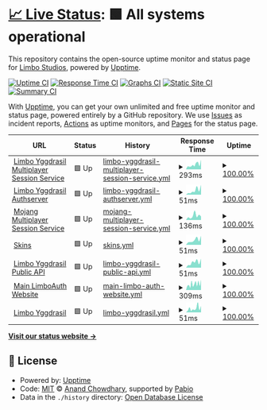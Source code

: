 # [📈 Live Status](https://status.lsmp.tech): <!--live status--> **🟩 All systems operational**

This repository contains the open-source uptime monitor and status page for [Limbo Studios](https://status.lsmp.tech), powered by [Upptime](https://github.com/upptime/upptime).

[![Uptime CI](https://github.com/Limbo-Studios/limbo-status-page/workflows/Uptime%20CI/badge.svg)](https://github.com/Limbo-Studios/limbo-status-page/actions?query=workflow%3A%22Uptime+CI%22)
[![Response Time CI](https://github.com/Limbo-Studios/limbo-status-page/workflows/Response%20Time%20CI/badge.svg)](https://github.com/Limbo-Studios/limbo-status-page/actions?query=workflow%3A%22Response+Time+CI%22)
[![Graphs CI](https://github.com/Limbo-Studios/limbo-status-page/workflows/Graphs%20CI/badge.svg)](https://github.com/Limbo-Studios/limbo-status-page/actions?query=workflow%3A%22Graphs+CI%22)
[![Static Site CI](https://github.com/Limbo-Studios/limbo-status-page/workflows/Static%20Site%20CI/badge.svg)](https://github.com/Limbo-Studios/limbo-status-page/actions?query=workflow%3A%22Static+Site+CI%22)
[![Summary CI](https://github.com/Limbo-Studios/limbo-status-page/workflows/Summary%20CI/badge.svg)](https://github.com/Limbo-Studios/limbo-status-page/actions?query=workflow%3A%22Summary+CI%22)

With [Upptime](https://upptime.js.org), you can get your own unlimited and free uptime monitor and status page, powered entirely by a GitHub repository. We use [Issues](https://github.com/Limbo-Studios/limbo-status-page/issues) as incident reports, [Actions](https://github.com/Limbo-Studios/limbo-status-page/actions) as uptime monitors, and [Pages](https://status.lsmp.tech) for the status page.

<!--start: status pages-->
<!-- This summary is generated by Upptime (https://github.com/upptime/upptime) -->
<!-- Do not edit this manually, your changes will be overwritten -->
<!-- prettier-ignore -->
| URL | Status | History | Response Time | Uptime |
| --- | ------ | ------- | ------------- | ------ |
| <img alt="" src="https://icons.duckduckgo.com/ip3/minecraft.everland.lsmp.tech.ico" height="13"> [Limbo Yggdrasil Multiplayer Session Service](https://minecraft.everland.lsmp.tech) | 🟩 Up | [limbo-yggdrasil-multiplayer-session-service.yml](https://github.com/Limbo-Studios/everland-status-page/commits/HEAD/history/limbo-yggdrasil-multiplayer-session-service.yml) | <details><summary><img alt="Response time graph" src="./graphs/limbo-yggdrasil-multiplayer-session-service/response-time-week.png" height="20"> 293ms</summary><br><a href="https://status.lsmp.tech/history/limbo-yggdrasil-multiplayer-session-service"><img alt="Response time 224" src="https://img.shields.io/endpoint?url=https%3A%2F%2Fraw.githubusercontent.com%2FLimbo-Studios%2Feverland-status-page%2FHEAD%2Fapi%2Flimbo-yggdrasil-multiplayer-session-service%2Fresponse-time.json"></a><br><a href="https://status.lsmp.tech/history/limbo-yggdrasil-multiplayer-session-service"><img alt="24-hour response time 202" src="https://img.shields.io/endpoint?url=https%3A%2F%2Fraw.githubusercontent.com%2FLimbo-Studios%2Feverland-status-page%2FHEAD%2Fapi%2Flimbo-yggdrasil-multiplayer-session-service%2Fresponse-time-day.json"></a><br><a href="https://status.lsmp.tech/history/limbo-yggdrasil-multiplayer-session-service"><img alt="7-day response time 293" src="https://img.shields.io/endpoint?url=https%3A%2F%2Fraw.githubusercontent.com%2FLimbo-Studios%2Feverland-status-page%2FHEAD%2Fapi%2Flimbo-yggdrasil-multiplayer-session-service%2Fresponse-time-week.json"></a><br><a href="https://status.lsmp.tech/history/limbo-yggdrasil-multiplayer-session-service"><img alt="30-day response time 250" src="https://img.shields.io/endpoint?url=https%3A%2F%2Fraw.githubusercontent.com%2FLimbo-Studios%2Feverland-status-page%2FHEAD%2Fapi%2Flimbo-yggdrasil-multiplayer-session-service%2Fresponse-time-month.json"></a><br><a href="https://status.lsmp.tech/history/limbo-yggdrasil-multiplayer-session-service"><img alt="1-year response time 224" src="https://img.shields.io/endpoint?url=https%3A%2F%2Fraw.githubusercontent.com%2FLimbo-Studios%2Feverland-status-page%2FHEAD%2Fapi%2Flimbo-yggdrasil-multiplayer-session-service%2Fresponse-time-year.json"></a></details> | <details><summary><a href="https://status.lsmp.tech/history/limbo-yggdrasil-multiplayer-session-service">100.00%</a></summary><a href="https://status.lsmp.tech/history/limbo-yggdrasil-multiplayer-session-service"><img alt="All-time uptime 99.90%" src="https://img.shields.io/endpoint?url=https%3A%2F%2Fraw.githubusercontent.com%2FLimbo-Studios%2Feverland-status-page%2FHEAD%2Fapi%2Flimbo-yggdrasil-multiplayer-session-service%2Fuptime.json"></a><br><a href="https://status.lsmp.tech/history/limbo-yggdrasil-multiplayer-session-service"><img alt="24-hour uptime 100.00%" src="https://img.shields.io/endpoint?url=https%3A%2F%2Fraw.githubusercontent.com%2FLimbo-Studios%2Feverland-status-page%2FHEAD%2Fapi%2Flimbo-yggdrasil-multiplayer-session-service%2Fuptime-day.json"></a><br><a href="https://status.lsmp.tech/history/limbo-yggdrasil-multiplayer-session-service"><img alt="7-day uptime 100.00%" src="https://img.shields.io/endpoint?url=https%3A%2F%2Fraw.githubusercontent.com%2FLimbo-Studios%2Feverland-status-page%2FHEAD%2Fapi%2Flimbo-yggdrasil-multiplayer-session-service%2Fuptime-week.json"></a><br><a href="https://status.lsmp.tech/history/limbo-yggdrasil-multiplayer-session-service"><img alt="30-day uptime 100.00%" src="https://img.shields.io/endpoint?url=https%3A%2F%2Fraw.githubusercontent.com%2FLimbo-Studios%2Feverland-status-page%2FHEAD%2Fapi%2Flimbo-yggdrasil-multiplayer-session-service%2Fuptime-month.json"></a><br><a href="https://status.lsmp.tech/history/limbo-yggdrasil-multiplayer-session-service"><img alt="1-year uptime 99.90%" src="https://img.shields.io/endpoint?url=https%3A%2F%2Fraw.githubusercontent.com%2FLimbo-Studios%2Feverland-status-page%2FHEAD%2Fapi%2Flimbo-yggdrasil-multiplayer-session-service%2Fuptime-year.json"></a></details>
| <img alt="" src="https://icons.duckduckgo.com/ip3/minecraft.everland.lsmp.tech.ico" height="13"> [Limbo Yggdrasil Authserver](https://minecraft.everland.lsmp.tech) | 🟩 Up | [limbo-yggdrasil-authserver.yml](https://github.com/Limbo-Studios/everland-status-page/commits/HEAD/history/limbo-yggdrasil-authserver.yml) | <details><summary><img alt="Response time graph" src="./graphs/limbo-yggdrasil-authserver/response-time-week.png" height="20"> 51ms</summary><br><a href="https://status.lsmp.tech/history/limbo-yggdrasil-authserver"><img alt="Response time 53" src="https://img.shields.io/endpoint?url=https%3A%2F%2Fraw.githubusercontent.com%2FLimbo-Studios%2Feverland-status-page%2FHEAD%2Fapi%2Flimbo-yggdrasil-authserver%2Fresponse-time.json"></a><br><a href="https://status.lsmp.tech/history/limbo-yggdrasil-authserver"><img alt="24-hour response time 54" src="https://img.shields.io/endpoint?url=https%3A%2F%2Fraw.githubusercontent.com%2FLimbo-Studios%2Feverland-status-page%2FHEAD%2Fapi%2Flimbo-yggdrasil-authserver%2Fresponse-time-day.json"></a><br><a href="https://status.lsmp.tech/history/limbo-yggdrasil-authserver"><img alt="7-day response time 51" src="https://img.shields.io/endpoint?url=https%3A%2F%2Fraw.githubusercontent.com%2FLimbo-Studios%2Feverland-status-page%2FHEAD%2Fapi%2Flimbo-yggdrasil-authserver%2Fresponse-time-week.json"></a><br><a href="https://status.lsmp.tech/history/limbo-yggdrasil-authserver"><img alt="30-day response time 52" src="https://img.shields.io/endpoint?url=https%3A%2F%2Fraw.githubusercontent.com%2FLimbo-Studios%2Feverland-status-page%2FHEAD%2Fapi%2Flimbo-yggdrasil-authserver%2Fresponse-time-month.json"></a><br><a href="https://status.lsmp.tech/history/limbo-yggdrasil-authserver"><img alt="1-year response time 53" src="https://img.shields.io/endpoint?url=https%3A%2F%2Fraw.githubusercontent.com%2FLimbo-Studios%2Feverland-status-page%2FHEAD%2Fapi%2Flimbo-yggdrasil-authserver%2Fresponse-time-year.json"></a></details> | <details><summary><a href="https://status.lsmp.tech/history/limbo-yggdrasil-authserver">100.00%</a></summary><a href="https://status.lsmp.tech/history/limbo-yggdrasil-authserver"><img alt="All-time uptime 99.90%" src="https://img.shields.io/endpoint?url=https%3A%2F%2Fraw.githubusercontent.com%2FLimbo-Studios%2Feverland-status-page%2FHEAD%2Fapi%2Flimbo-yggdrasil-authserver%2Fuptime.json"></a><br><a href="https://status.lsmp.tech/history/limbo-yggdrasil-authserver"><img alt="24-hour uptime 100.00%" src="https://img.shields.io/endpoint?url=https%3A%2F%2Fraw.githubusercontent.com%2FLimbo-Studios%2Feverland-status-page%2FHEAD%2Fapi%2Flimbo-yggdrasil-authserver%2Fuptime-day.json"></a><br><a href="https://status.lsmp.tech/history/limbo-yggdrasil-authserver"><img alt="7-day uptime 100.00%" src="https://img.shields.io/endpoint?url=https%3A%2F%2Fraw.githubusercontent.com%2FLimbo-Studios%2Feverland-status-page%2FHEAD%2Fapi%2Flimbo-yggdrasil-authserver%2Fuptime-week.json"></a><br><a href="https://status.lsmp.tech/history/limbo-yggdrasil-authserver"><img alt="30-day uptime 100.00%" src="https://img.shields.io/endpoint?url=https%3A%2F%2Fraw.githubusercontent.com%2FLimbo-Studios%2Feverland-status-page%2FHEAD%2Fapi%2Flimbo-yggdrasil-authserver%2Fuptime-month.json"></a><br><a href="https://status.lsmp.tech/history/limbo-yggdrasil-authserver"><img alt="1-year uptime 99.90%" src="https://img.shields.io/endpoint?url=https%3A%2F%2Fraw.githubusercontent.com%2FLimbo-Studios%2Feverland-status-page%2FHEAD%2Fapi%2Flimbo-yggdrasil-authserver%2Fuptime-year.json"></a></details>
| <img alt="" src="https://icons.duckduckgo.com/ip3/session.minecraft.net.ico" height="13"> [Mojang Multiplayer Session Service](http://session.minecraft.net) | 🟩 Up | [mojang-multiplayer-session-service.yml](https://github.com/Limbo-Studios/everland-status-page/commits/HEAD/history/mojang-multiplayer-session-service.yml) | <details><summary><img alt="Response time graph" src="./graphs/mojang-multiplayer-session-service/response-time-week.png" height="20"> 136ms</summary><br><a href="https://status.lsmp.tech/history/mojang-multiplayer-session-service"><img alt="Response time 131" src="https://img.shields.io/endpoint?url=https%3A%2F%2Fraw.githubusercontent.com%2FLimbo-Studios%2Feverland-status-page%2FHEAD%2Fapi%2Fmojang-multiplayer-session-service%2Fresponse-time.json"></a><br><a href="https://status.lsmp.tech/history/mojang-multiplayer-session-service"><img alt="24-hour response time 141" src="https://img.shields.io/endpoint?url=https%3A%2F%2Fraw.githubusercontent.com%2FLimbo-Studios%2Feverland-status-page%2FHEAD%2Fapi%2Fmojang-multiplayer-session-service%2Fresponse-time-day.json"></a><br><a href="https://status.lsmp.tech/history/mojang-multiplayer-session-service"><img alt="7-day response time 136" src="https://img.shields.io/endpoint?url=https%3A%2F%2Fraw.githubusercontent.com%2FLimbo-Studios%2Feverland-status-page%2FHEAD%2Fapi%2Fmojang-multiplayer-session-service%2Fresponse-time-week.json"></a><br><a href="https://status.lsmp.tech/history/mojang-multiplayer-session-service"><img alt="30-day response time 126" src="https://img.shields.io/endpoint?url=https%3A%2F%2Fraw.githubusercontent.com%2FLimbo-Studios%2Feverland-status-page%2FHEAD%2Fapi%2Fmojang-multiplayer-session-service%2Fresponse-time-month.json"></a><br><a href="https://status.lsmp.tech/history/mojang-multiplayer-session-service"><img alt="1-year response time 131" src="https://img.shields.io/endpoint?url=https%3A%2F%2Fraw.githubusercontent.com%2FLimbo-Studios%2Feverland-status-page%2FHEAD%2Fapi%2Fmojang-multiplayer-session-service%2Fresponse-time-year.json"></a></details> | <details><summary><a href="https://status.lsmp.tech/history/mojang-multiplayer-session-service">100.00%</a></summary><a href="https://status.lsmp.tech/history/mojang-multiplayer-session-service"><img alt="All-time uptime 100.00%" src="https://img.shields.io/endpoint?url=https%3A%2F%2Fraw.githubusercontent.com%2FLimbo-Studios%2Feverland-status-page%2FHEAD%2Fapi%2Fmojang-multiplayer-session-service%2Fuptime.json"></a><br><a href="https://status.lsmp.tech/history/mojang-multiplayer-session-service"><img alt="24-hour uptime 100.00%" src="https://img.shields.io/endpoint?url=https%3A%2F%2Fraw.githubusercontent.com%2FLimbo-Studios%2Feverland-status-page%2FHEAD%2Fapi%2Fmojang-multiplayer-session-service%2Fuptime-day.json"></a><br><a href="https://status.lsmp.tech/history/mojang-multiplayer-session-service"><img alt="7-day uptime 100.00%" src="https://img.shields.io/endpoint?url=https%3A%2F%2Fraw.githubusercontent.com%2FLimbo-Studios%2Feverland-status-page%2FHEAD%2Fapi%2Fmojang-multiplayer-session-service%2Fuptime-week.json"></a><br><a href="https://status.lsmp.tech/history/mojang-multiplayer-session-service"><img alt="30-day uptime 100.00%" src="https://img.shields.io/endpoint?url=https%3A%2F%2Fraw.githubusercontent.com%2FLimbo-Studios%2Feverland-status-page%2FHEAD%2Fapi%2Fmojang-multiplayer-session-service%2Fuptime-month.json"></a><br><a href="https://status.lsmp.tech/history/mojang-multiplayer-session-service"><img alt="1-year uptime 100.00%" src="https://img.shields.io/endpoint?url=https%3A%2F%2Fraw.githubusercontent.com%2FLimbo-Studios%2Feverland-status-page%2FHEAD%2Fapi%2Fmojang-multiplayer-session-service%2Fuptime-year.json"></a></details>
| <img alt="" src="https://icons.duckduckgo.com/ip3/minecraft.everland.lsmp.tech.ico" height="13"> [Skins](https://minecraft.everland.lsmp.tech) | 🟩 Up | [skins.yml](https://github.com/Limbo-Studios/everland-status-page/commits/HEAD/history/skins.yml) | <details><summary><img alt="Response time graph" src="./graphs/skins/response-time-week.png" height="20"> 51ms</summary><br><a href="https://status.lsmp.tech/history/skins"><img alt="Response time 52" src="https://img.shields.io/endpoint?url=https%3A%2F%2Fraw.githubusercontent.com%2FLimbo-Studios%2Feverland-status-page%2FHEAD%2Fapi%2Fskins%2Fresponse-time.json"></a><br><a href="https://status.lsmp.tech/history/skins"><img alt="24-hour response time 54" src="https://img.shields.io/endpoint?url=https%3A%2F%2Fraw.githubusercontent.com%2FLimbo-Studios%2Feverland-status-page%2FHEAD%2Fapi%2Fskins%2Fresponse-time-day.json"></a><br><a href="https://status.lsmp.tech/history/skins"><img alt="7-day response time 51" src="https://img.shields.io/endpoint?url=https%3A%2F%2Fraw.githubusercontent.com%2FLimbo-Studios%2Feverland-status-page%2FHEAD%2Fapi%2Fskins%2Fresponse-time-week.json"></a><br><a href="https://status.lsmp.tech/history/skins"><img alt="30-day response time 52" src="https://img.shields.io/endpoint?url=https%3A%2F%2Fraw.githubusercontent.com%2FLimbo-Studios%2Feverland-status-page%2FHEAD%2Fapi%2Fskins%2Fresponse-time-month.json"></a><br><a href="https://status.lsmp.tech/history/skins"><img alt="1-year response time 52" src="https://img.shields.io/endpoint?url=https%3A%2F%2Fraw.githubusercontent.com%2FLimbo-Studios%2Feverland-status-page%2FHEAD%2Fapi%2Fskins%2Fresponse-time-year.json"></a></details> | <details><summary><a href="https://status.lsmp.tech/history/skins">100.00%</a></summary><a href="https://status.lsmp.tech/history/skins"><img alt="All-time uptime 99.90%" src="https://img.shields.io/endpoint?url=https%3A%2F%2Fraw.githubusercontent.com%2FLimbo-Studios%2Feverland-status-page%2FHEAD%2Fapi%2Fskins%2Fuptime.json"></a><br><a href="https://status.lsmp.tech/history/skins"><img alt="24-hour uptime 100.00%" src="https://img.shields.io/endpoint?url=https%3A%2F%2Fraw.githubusercontent.com%2FLimbo-Studios%2Feverland-status-page%2FHEAD%2Fapi%2Fskins%2Fuptime-day.json"></a><br><a href="https://status.lsmp.tech/history/skins"><img alt="7-day uptime 100.00%" src="https://img.shields.io/endpoint?url=https%3A%2F%2Fraw.githubusercontent.com%2FLimbo-Studios%2Feverland-status-page%2FHEAD%2Fapi%2Fskins%2Fuptime-week.json"></a><br><a href="https://status.lsmp.tech/history/skins"><img alt="30-day uptime 100.00%" src="https://img.shields.io/endpoint?url=https%3A%2F%2Fraw.githubusercontent.com%2FLimbo-Studios%2Feverland-status-page%2FHEAD%2Fapi%2Fskins%2Fuptime-month.json"></a><br><a href="https://status.lsmp.tech/history/skins"><img alt="1-year uptime 99.90%" src="https://img.shields.io/endpoint?url=https%3A%2F%2Fraw.githubusercontent.com%2FLimbo-Studios%2Feverland-status-page%2FHEAD%2Fapi%2Fskins%2Fuptime-year.json"></a></details>
| <img alt="" src="https://icons.duckduckgo.com/ip3/minecraft.everland.lsmp.tech.ico" height="13"> [Limbo Yggdrasil Public API](https://minecraft.everland.lsmp.tech/authlib-injector) | 🟩 Up | [limbo-yggdrasil-public-api.yml](https://github.com/Limbo-Studios/everland-status-page/commits/HEAD/history/limbo-yggdrasil-public-api.yml) | <details><summary><img alt="Response time graph" src="./graphs/limbo-yggdrasil-public-api/response-time-week.png" height="20"> 51ms</summary><br><a href="https://status.lsmp.tech/history/limbo-yggdrasil-public-api"><img alt="Response time 52" src="https://img.shields.io/endpoint?url=https%3A%2F%2Fraw.githubusercontent.com%2FLimbo-Studios%2Feverland-status-page%2FHEAD%2Fapi%2Flimbo-yggdrasil-public-api%2Fresponse-time.json"></a><br><a href="https://status.lsmp.tech/history/limbo-yggdrasil-public-api"><img alt="24-hour response time 54" src="https://img.shields.io/endpoint?url=https%3A%2F%2Fraw.githubusercontent.com%2FLimbo-Studios%2Feverland-status-page%2FHEAD%2Fapi%2Flimbo-yggdrasil-public-api%2Fresponse-time-day.json"></a><br><a href="https://status.lsmp.tech/history/limbo-yggdrasil-public-api"><img alt="7-day response time 51" src="https://img.shields.io/endpoint?url=https%3A%2F%2Fraw.githubusercontent.com%2FLimbo-Studios%2Feverland-status-page%2FHEAD%2Fapi%2Flimbo-yggdrasil-public-api%2Fresponse-time-week.json"></a><br><a href="https://status.lsmp.tech/history/limbo-yggdrasil-public-api"><img alt="30-day response time 52" src="https://img.shields.io/endpoint?url=https%3A%2F%2Fraw.githubusercontent.com%2FLimbo-Studios%2Feverland-status-page%2FHEAD%2Fapi%2Flimbo-yggdrasil-public-api%2Fresponse-time-month.json"></a><br><a href="https://status.lsmp.tech/history/limbo-yggdrasil-public-api"><img alt="1-year response time 52" src="https://img.shields.io/endpoint?url=https%3A%2F%2Fraw.githubusercontent.com%2FLimbo-Studios%2Feverland-status-page%2FHEAD%2Fapi%2Flimbo-yggdrasil-public-api%2Fresponse-time-year.json"></a></details> | <details><summary><a href="https://status.lsmp.tech/history/limbo-yggdrasil-public-api">100.00%</a></summary><a href="https://status.lsmp.tech/history/limbo-yggdrasil-public-api"><img alt="All-time uptime 99.90%" src="https://img.shields.io/endpoint?url=https%3A%2F%2Fraw.githubusercontent.com%2FLimbo-Studios%2Feverland-status-page%2FHEAD%2Fapi%2Flimbo-yggdrasil-public-api%2Fuptime.json"></a><br><a href="https://status.lsmp.tech/history/limbo-yggdrasil-public-api"><img alt="24-hour uptime 100.00%" src="https://img.shields.io/endpoint?url=https%3A%2F%2Fraw.githubusercontent.com%2FLimbo-Studios%2Feverland-status-page%2FHEAD%2Fapi%2Flimbo-yggdrasil-public-api%2Fuptime-day.json"></a><br><a href="https://status.lsmp.tech/history/limbo-yggdrasil-public-api"><img alt="7-day uptime 100.00%" src="https://img.shields.io/endpoint?url=https%3A%2F%2Fraw.githubusercontent.com%2FLimbo-Studios%2Feverland-status-page%2FHEAD%2Fapi%2Flimbo-yggdrasil-public-api%2Fuptime-week.json"></a><br><a href="https://status.lsmp.tech/history/limbo-yggdrasil-public-api"><img alt="30-day uptime 100.00%" src="https://img.shields.io/endpoint?url=https%3A%2F%2Fraw.githubusercontent.com%2FLimbo-Studios%2Feverland-status-page%2FHEAD%2Fapi%2Flimbo-yggdrasil-public-api%2Fuptime-month.json"></a><br><a href="https://status.lsmp.tech/history/limbo-yggdrasil-public-api"><img alt="1-year uptime 99.90%" src="https://img.shields.io/endpoint?url=https%3A%2F%2Fraw.githubusercontent.com%2FLimbo-Studios%2Feverland-status-page%2FHEAD%2Fapi%2Flimbo-yggdrasil-public-api%2Fuptime-year.json"></a></details>
| <img alt="" src="https://icons.duckduckgo.com/ip3/auth.everland.lsmp.tech.ico" height="13"> [Main LimboAuth Website](https://auth.everland.lsmp.tech/) | 🟩 Up | [main-limbo-auth-website.yml](https://github.com/Limbo-Studios/everland-status-page/commits/HEAD/history/main-limbo-auth-website.yml) | <details><summary><img alt="Response time graph" src="./graphs/main-limbo-auth-website/response-time-week.png" height="20"> 309ms</summary><br><a href="https://status.lsmp.tech/history/main-limbo-auth-website"><img alt="Response time 327" src="https://img.shields.io/endpoint?url=https%3A%2F%2Fraw.githubusercontent.com%2FLimbo-Studios%2Feverland-status-page%2FHEAD%2Fapi%2Fmain-limbo-auth-website%2Fresponse-time.json"></a><br><a href="https://status.lsmp.tech/history/main-limbo-auth-website"><img alt="24-hour response time 324" src="https://img.shields.io/endpoint?url=https%3A%2F%2Fraw.githubusercontent.com%2FLimbo-Studios%2Feverland-status-page%2FHEAD%2Fapi%2Fmain-limbo-auth-website%2Fresponse-time-day.json"></a><br><a href="https://status.lsmp.tech/history/main-limbo-auth-website"><img alt="7-day response time 309" src="https://img.shields.io/endpoint?url=https%3A%2F%2Fraw.githubusercontent.com%2FLimbo-Studios%2Feverland-status-page%2FHEAD%2Fapi%2Fmain-limbo-auth-website%2Fresponse-time-week.json"></a><br><a href="https://status.lsmp.tech/history/main-limbo-auth-website"><img alt="30-day response time 314" src="https://img.shields.io/endpoint?url=https%3A%2F%2Fraw.githubusercontent.com%2FLimbo-Studios%2Feverland-status-page%2FHEAD%2Fapi%2Fmain-limbo-auth-website%2Fresponse-time-month.json"></a><br><a href="https://status.lsmp.tech/history/main-limbo-auth-website"><img alt="1-year response time 327" src="https://img.shields.io/endpoint?url=https%3A%2F%2Fraw.githubusercontent.com%2FLimbo-Studios%2Feverland-status-page%2FHEAD%2Fapi%2Fmain-limbo-auth-website%2Fresponse-time-year.json"></a></details> | <details><summary><a href="https://status.lsmp.tech/history/main-limbo-auth-website">100.00%</a></summary><a href="https://status.lsmp.tech/history/main-limbo-auth-website"><img alt="All-time uptime 99.85%" src="https://img.shields.io/endpoint?url=https%3A%2F%2Fraw.githubusercontent.com%2FLimbo-Studios%2Feverland-status-page%2FHEAD%2Fapi%2Fmain-limbo-auth-website%2Fuptime.json"></a><br><a href="https://status.lsmp.tech/history/main-limbo-auth-website"><img alt="24-hour uptime 100.00%" src="https://img.shields.io/endpoint?url=https%3A%2F%2Fraw.githubusercontent.com%2FLimbo-Studios%2Feverland-status-page%2FHEAD%2Fapi%2Fmain-limbo-auth-website%2Fuptime-day.json"></a><br><a href="https://status.lsmp.tech/history/main-limbo-auth-website"><img alt="7-day uptime 100.00%" src="https://img.shields.io/endpoint?url=https%3A%2F%2Fraw.githubusercontent.com%2FLimbo-Studios%2Feverland-status-page%2FHEAD%2Fapi%2Fmain-limbo-auth-website%2Fuptime-week.json"></a><br><a href="https://status.lsmp.tech/history/main-limbo-auth-website"><img alt="30-day uptime 100.00%" src="https://img.shields.io/endpoint?url=https%3A%2F%2Fraw.githubusercontent.com%2FLimbo-Studios%2Feverland-status-page%2FHEAD%2Fapi%2Fmain-limbo-auth-website%2Fuptime-month.json"></a><br><a href="https://status.lsmp.tech/history/main-limbo-auth-website"><img alt="1-year uptime 99.85%" src="https://img.shields.io/endpoint?url=https%3A%2F%2Fraw.githubusercontent.com%2FLimbo-Studios%2Feverland-status-page%2FHEAD%2Fapi%2Fmain-limbo-auth-website%2Fuptime-year.json"></a></details>
| <img alt="" src="https://icons.duckduckgo.com/ip3/minecraft.everland.lsmp.tech.ico" height="13"> [Limbo Yggdrasil](https://minecraft.everland.lsmp.tech) | 🟩 Up | [limbo-yggdrasil.yml](https://github.com/Limbo-Studios/everland-status-page/commits/HEAD/history/limbo-yggdrasil.yml) | <details><summary><img alt="Response time graph" src="./graphs/limbo-yggdrasil/response-time-week.png" height="20"> 51ms</summary><br><a href="https://status.lsmp.tech/history/limbo-yggdrasil"><img alt="Response time 54" src="https://img.shields.io/endpoint?url=https%3A%2F%2Fraw.githubusercontent.com%2FLimbo-Studios%2Feverland-status-page%2FHEAD%2Fapi%2Flimbo-yggdrasil%2Fresponse-time.json"></a><br><a href="https://status.lsmp.tech/history/limbo-yggdrasil"><img alt="24-hour response time 55" src="https://img.shields.io/endpoint?url=https%3A%2F%2Fraw.githubusercontent.com%2FLimbo-Studios%2Feverland-status-page%2FHEAD%2Fapi%2Flimbo-yggdrasil%2Fresponse-time-day.json"></a><br><a href="https://status.lsmp.tech/history/limbo-yggdrasil"><img alt="7-day response time 51" src="https://img.shields.io/endpoint?url=https%3A%2F%2Fraw.githubusercontent.com%2FLimbo-Studios%2Feverland-status-page%2FHEAD%2Fapi%2Flimbo-yggdrasil%2Fresponse-time-week.json"></a><br><a href="https://status.lsmp.tech/history/limbo-yggdrasil"><img alt="30-day response time 60" src="https://img.shields.io/endpoint?url=https%3A%2F%2Fraw.githubusercontent.com%2FLimbo-Studios%2Feverland-status-page%2FHEAD%2Fapi%2Flimbo-yggdrasil%2Fresponse-time-month.json"></a><br><a href="https://status.lsmp.tech/history/limbo-yggdrasil"><img alt="1-year response time 54" src="https://img.shields.io/endpoint?url=https%3A%2F%2Fraw.githubusercontent.com%2FLimbo-Studios%2Feverland-status-page%2FHEAD%2Fapi%2Flimbo-yggdrasil%2Fresponse-time-year.json"></a></details> | <details><summary><a href="https://status.lsmp.tech/history/limbo-yggdrasil">100.00%</a></summary><a href="https://status.lsmp.tech/history/limbo-yggdrasil"><img alt="All-time uptime 99.88%" src="https://img.shields.io/endpoint?url=https%3A%2F%2Fraw.githubusercontent.com%2FLimbo-Studios%2Feverland-status-page%2FHEAD%2Fapi%2Flimbo-yggdrasil%2Fuptime.json"></a><br><a href="https://status.lsmp.tech/history/limbo-yggdrasil"><img alt="24-hour uptime 100.00%" src="https://img.shields.io/endpoint?url=https%3A%2F%2Fraw.githubusercontent.com%2FLimbo-Studios%2Feverland-status-page%2FHEAD%2Fapi%2Flimbo-yggdrasil%2Fuptime-day.json"></a><br><a href="https://status.lsmp.tech/history/limbo-yggdrasil"><img alt="7-day uptime 100.00%" src="https://img.shields.io/endpoint?url=https%3A%2F%2Fraw.githubusercontent.com%2FLimbo-Studios%2Feverland-status-page%2FHEAD%2Fapi%2Flimbo-yggdrasil%2Fuptime-week.json"></a><br><a href="https://status.lsmp.tech/history/limbo-yggdrasil"><img alt="30-day uptime 100.00%" src="https://img.shields.io/endpoint?url=https%3A%2F%2Fraw.githubusercontent.com%2FLimbo-Studios%2Feverland-status-page%2FHEAD%2Fapi%2Flimbo-yggdrasil%2Fuptime-month.json"></a><br><a href="https://status.lsmp.tech/history/limbo-yggdrasil"><img alt="1-year uptime 99.88%" src="https://img.shields.io/endpoint?url=https%3A%2F%2Fraw.githubusercontent.com%2FLimbo-Studios%2Feverland-status-page%2FHEAD%2Fapi%2Flimbo-yggdrasil%2Fuptime-year.json"></a></details>

<!--end: status pages-->

[**Visit our status website →**](https://status.lsmp.tech)

## 📄 License

- Powered by: [Upptime](https://github.com/upptime/upptime)
- Code: [MIT](./LICENSE) © [Anand Chowdhary](https://anandchowdhary.com), supported by [Pabio](https://pabio.com)
- Data in the `./history` directory: [Open Database License](https://opendatacommons.org/licenses/odbl/1-0/)
